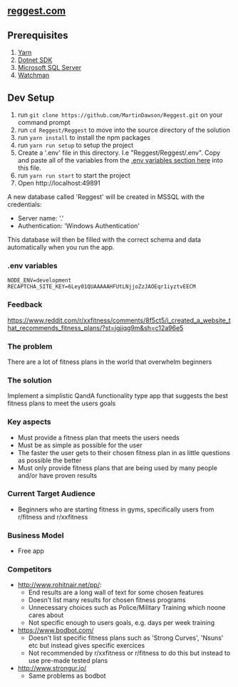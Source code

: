 ## [reggest.com](https://www.reggest.com)

## Prerequisites
1. [Yarn](https://yarnpkg.com/lang/en/docs/install/#windows-stable)
2. [Dotnet SDK](https://www.microsoft.com/net/learn/get-started/windows)
3. [Microsoft SQL Server](https://www.microsoft.com/en-us/sql-server/sql-server-2017)
4. [Watchman](https://facebook.github.io/watchman/docs/install.html)

## Dev Setup
1. run `git clone https://github.com/MartinDawson/Reggest.git` on your command prompt
2. run `cd Reggest/Reggest` to move into the source directory of the solution
3. run `yarn install` to install the npm packages
4. run `yarn run setup` to setup the project
5. Create a '.env' file in this directory. I.e "Reggest/Reggest/.env". Copy and paste all of the variables from the [.env variables section here](https://github.com/MartinDawson/Reggest/blob/master/README.md#env-variables) into this file.
6. run `yarn run start` to start the project
7. Open http://localhost:49891

A new database called 'Reggest' will be created in MSSQL with the credentials:
  - Server name: '.'
  - Authentication: 'Windows Authentication'
  
This database will then be filled with the correct schema and data automatically when you run the app.

### .env variables
```
NODE_ENV=development
RECAPTCHA_SITE_KEY=6Ley01QUAAAAAHFUtLNjjoZzJAOEqr1iyztvEECM
```

### Feedback
https://www.reddit.com/r/xxfitness/comments/8f5ct5/i_created_a_website_that_recommends_fitness_plans/?st=jgjjqg9m&sh=c12a96e5

### The problem
There are a lot of fitness plans in the world that overwhelm beginners

### The solution
Implement a simplistic QandA functionality type app that suggests the best fitness plans to meet the users goals

### Key aspects
- Must provide a fitness plan that meets the users needs
- Must be as simple as possible for the user
- The faster the user gets to their chosen fitness plan in as little questions as possible the better
- Must only provide fitness plans that are being used by many people and/or have proven results

### Current Target Audience
- Beginners who are starting fitness in gyms, specifically users from r/fitness and r/xxfitness

### Business Model
- Free app

### Competitors
- http://www.rohitnair.net/pp/: 
  - End results are a long wall of text for some chosen features
  - Doesn't list many results for chosen fitness programs
  - Unnecessary choices such as Police/Military Training which noone cares about
  - Not specific enough to users goals, e.g. days per week training
- https://www.bodbot.com/
  - Doesn't list specific fitness plans such as 'Strong Curves', 'Nsuns' etc but instead gives specific exercices
  - Not recommended by r/xxfitness or r/fitness to do this but instead to use pre-made tested plans
- http://www.strongur.io/
  - Same problems as bodbot
